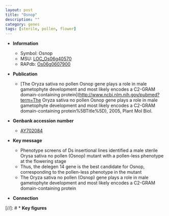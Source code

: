 ```yaml
---
layout: post
title: "Osnop"
description: ""
category: genes
tags: [sterile, pollen, flower]
---
```


* **Information**  
    + Symbol: Osnop  
    + MSU: [LOC_Os06g40570](http://rice.uga.edu/cgi-bin/ORF_infopage.cgi?orf=LOC_Os06g40570)  
    + RAPdb: [Os06g0607900](https://rapdb.dna.affrc.go.jp/locus/?name=Os06g0607900)  

* **Publication**  
    + [The Oryza sativa no pollen Osnop gene plays a role in male gametophyte development and most likely encodes a C2-GRAM domain-containing protein](http://www.ncbi.nlm.nih.gov/pubmed?term=The Oryza sativa no pollen Osnop gene plays a role in male gametophyte development and most likely encodes a C2-GRAM domain-containing protein%5BTitle%5D), 2005, Plant Mol Biol.

* **Genbank accession number**  
    + [AY702084](http://www.ncbi.nlm.nih.gov/nuccore/AY702084)

* **Key message**  
    + Phenotype screens of Ds insertional lines identified a male sterile Orysa sativa no pollen (Osnop) mutant with a pollen-less phenotype at the flowering stage
    + Thus, the delegen 14 gene is the best candidate for Osnop, corresponding to the pollen-less phenotype in the mutant
    + The Oryza sativa no pollen (Osnop) gene plays a role in male gametophyte development and most likely encodes a C2-GRAM domain-containing protein

* **Connection**  

[//]: # * **Key figures**  


